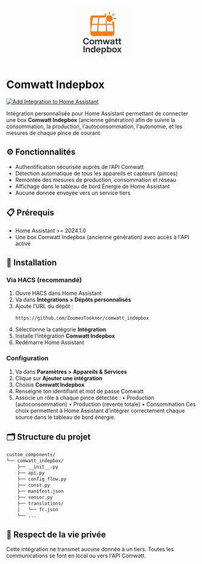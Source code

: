 <p align="center">
  <img src="https://raw.githubusercontent.com/ZoomeoTooknor/comwatt_indepbox/refs/heads/main/custom_components/comwatt_indepbox/logo.png?token=GHSAT0AAAAAADFXLMFSLOR5GKLU3EIQFBTK2C2TPUA" alt="Logo Comwatt Indepbox" width="150">
</p>

# Comwatt Indepbox

[![Add Integration to Home Assistant](https://my.home-assistant.io/badges/integration.svg)](https://my.home-assistant.io/redirect/config_flow_start/?domain=comwatt_indepbox)

Intégration personnalisée pour Home Assistant permettant de connecter une box **Comwatt Indepbox** (ancienne génération) afin de suivre la consommation, la production, l'autoconsommation, l'autonomie, et les mesures de chaque pince de courant.

## ⚙️ Fonctionnalités

- Authentification sécurisée auprès de l’API Comwatt
- Détection automatique de tous les appareils et capteurs (pinces)
- Remontée des mesures de production, consommation et réseau
- Affichage dans le tableau de bord Énergie de Home Assistant
- Aucune donnée envoyée vers un service tiers

## 📋 Prérequis

- Home Assistant >= 2024.1.0
- Une box Comwatt Indepbox (ancienne génération) avec accès à l'API activé

## 🚀 Installation

### Via HACS (recommandé)

1. Ouvre HACS dans Home Assistant
2. Va dans **Intégrations > Dépôts personnalisés**
3. Ajoute l’URL du dépôt :  
   ```text
   https://github.com/ZoomeoTooknor/comwatt_indepbox
   ```
4. Sélectionne la catégorie **Intégration**
5. Installe l’intégration **Comwatt Indepbox**
6. Redémarre Home Assistant

### Configuration

1. Va dans **Paramètres > Appareils & Services**
2. Clique sur **Ajouter une intégration**
3. Choisis **Comwatt Indepbox**
4. Renseigne ton identifiant et mot de passe Comwatt
5.	Associe un rôle à chaque pince détectée :
    •	Production (autoconsommation)
    •	Production (revente totale)
    •	Consommation
Ces choix permettent à Home Assistant d’intégrer correctement chaque source dans le tableau de bord énergie.

## 🗂️ Structure du projet

```
custom_components/
└── comwatt_indepbox/
    ├── __init__.py
    ├── api.py
    ├── config_flow.py
    ├── const.py
    ├── manifest.json
    ├── sensor.py
    ├── translations/
    │   └── fr.json
    └── ...
```

## 🔐 Respect de la vie privée

Cette intégration ne transmet aucune donnée à un tiers. Toutes les communications se font en local ou vers l'API Comwatt.